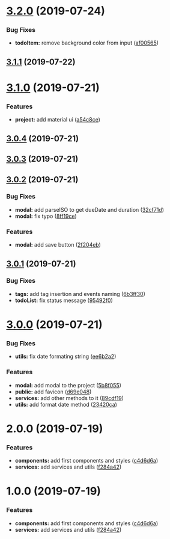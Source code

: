 # [3.2.0](https://github.com/olavoparno/Todo-Man/compare/v3.1.1...v3.2.0) (2019-07-24)


### Bug Fixes

* **todoItem:** remove background color from input ([af00565](https://github.com/olavoparno/Todo-Man/commit/af00565))



## [3.1.1](https://github.com/olavoparno/Todo-Man/compare/v3.1.0...v3.1.1) (2019-07-22)



# [3.1.0](https://github.com/olavoparno/Todo-Man/compare/v3.0.4...v3.1.0) (2019-07-21)


### Features

* **project:** add material ui ([a54c8ce](https://github.com/olavoparno/Todo-Man/commit/a54c8ce))



## [3.0.4](https://github.com/olavoparno/Todo-Man/compare/v3.0.3...v3.0.4) (2019-07-21)



## [3.0.3](https://github.com/olavoparno/Todo-Man/compare/v3.0.2...v3.0.3) (2019-07-21)



## [3.0.2](https://github.com/olavoparno/Todo-Man/compare/v3.0.1...v3.0.2) (2019-07-21)


### Bug Fixes

* **modal:** add parseISO to get dueDate and duration ([32cf71d](https://github.com/olavoparno/Todo-Man/commit/32cf71d))
* **modal:** fix typo ([8ff19ce](https://github.com/olavoparno/Todo-Man/commit/8ff19ce))


### Features

* **modal:** add save button ([2f204eb](https://github.com/olavoparno/Todo-Man/commit/2f204eb))



## [3.0.1](https://github.com/olavoparno/Todo-Man/compare/v3.0.0...v3.0.1) (2019-07-21)


### Bug Fixes

* **tags:** add tag insertion and events naming ([6b3ff30](https://github.com/olavoparno/Todo-Man/commit/6b3ff30))
* **todoList:** fix status message ([95492f0](https://github.com/olavoparno/Todo-Man/commit/95492f0))



# [3.0.0](https://github.com/olavoparno/Todo-Man/compare/v2.0.0...v3.0.0) (2019-07-21)


### Bug Fixes

* **utils:** fix date formating string ([ee6b2a2](https://github.com/olavoparno/Todo-Man/commit/ee6b2a2))


### Features

* **modal:** add modal to the project ([5b8f055](https://github.com/olavoparno/Todo-Man/commit/5b8f055))
* **public:** add favicon ([d69e048](https://github.com/olavoparno/Todo-Man/commit/d69e048))
* **services:** add other methods to it ([89cdf19](https://github.com/olavoparno/Todo-Man/commit/89cdf19))
* **utils:** add format date method ([23420ca](https://github.com/olavoparno/Todo-Man/commit/23420ca))



# 2.0.0 (2019-07-19)


### Features

* **components:** add first components and styles ([c4d6d6a](https://github.com/olavoparno/Todo-Man/commit/c4d6d6a))
* **services:** add services and utils ([f284a42](https://github.com/olavoparno/Todo-Man/commit/f284a42))



# 1.0.0 (2019-07-19)


### Features

* **components:** add first components and styles ([c4d6d6a](https://github.com/olavoparno/Todo-Man/commit/c4d6d6a))
* **services:** add services and utils ([f284a42](https://github.com/olavoparno/Todo-Man/commit/f284a42))



